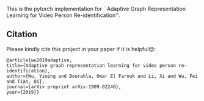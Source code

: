 This is the pytorch implementation for ``Adaptive Graph Representation Learning for Video Person Re-identification''.

## Citation
Please kindly cite this project in your paper if it is helpful😊:
```
@article{wu2019adaptive,
title={Adaptive graph representation learning for video person re-identification},
author={Wu, Yiming and Bourahla, Omar El Farouk and Li, Xi and Wu, Fei and Tian, Qi},
journal={arXiv preprint arXiv:1909.02240},
year={2019}}
```
